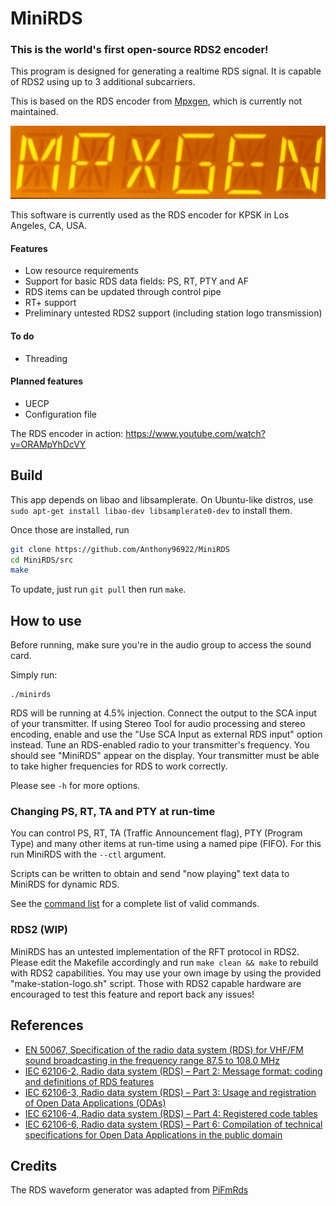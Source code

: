 # MiniRDS

### This is the world's first open-source RDS2 encoder!

This program is designed for generating a realtime RDS signal. It is capable of RDS2 using up to 3 additional subcarriers.

This is based on the RDS encoder from [Mpxgen](https://github.com/Anthony96922/mpxgen), which is currently not maintained.

![MiniRDS on Eton/Tecsun](doc/mpxgen.jpg)

This software is currently used as the RDS encoder for KPSK in Los Angeles, CA, USA.

#### Features
- Low resource requirements
- Support for basic RDS data fields: PS, RT, PTY and AF
- RDS items can be updated through control pipe
- RT+ support
- Preliminary untested RDS2 support (including station logo transmission)

#### To do
- Threading

#### Planned features
- UECP
- Configuration file

The RDS encoder in action: https://www.youtube.com/watch?v=ORAMpYhDcVY

## Build
This app depends on libao and libsamplerate. On Ubuntu-like distros, use `sudo apt-get install libao-dev libsamplerate0-dev` to install them.

Once those are installed, run
```sh
git clone https://github.com/Anthony96922/MiniRDS
cd MiniRDS/src
make
```

To update, just run `git pull` then run `make`.

## How to use
Before running, make sure you're in the audio group to access the sound card.

Simply run:
```
./minirds
```
RDS will be running at 4.5% injection. Connect the output to the SCA input of your transmitter. If using Stereo Tool for audio processing and stereo encoding, enable and use the "Use SCA Input as external RDS input" option instead. Tune an RDS-enabled radio to your transmitter's frequency. You should see "MiniRDS" appear on the display. Your transmitter must be able to take higher frequencies for RDS to work correctly.

Please see `-h` for more options.

### Changing PS, RT, TA and PTY at run-time
You can control PS, RT, TA (Traffic Announcement flag), PTY (Program Type) and many other items at run-time using a named pipe (FIFO). For this run MiniRDS with the `--ctl` argument.

Scripts can be written to obtain and send "now playing" text data to MiniRDS for dynamic RDS.

See the [command list](doc/command_list.md) for a complete list of valid commands.

### RDS2 (WIP)
MiniRDS has an untested implementation of the RFT protocol in RDS2. Please edit the Makefile accordingly and run `make clean && make` to rebuild with RDS2 capabilities. You may use your own image by using the provided "make-station-logo.sh" script. Those with RDS2 capable hardware are encouraged to test this feature and report back any issues!

## References
- [EN 50067, Specification of the radio data system (RDS) for VHF/FM sound broadcasting in the frequency range 87.5 to 108.0 MHz](http://www.interactive-radio-system.com/docs/EN50067_RDS_Standard.pdf)
- [IEC 62106-2, Radio data system (RDS) – Part 2: Message format: coding and definitions of RDS features](http://downloads.dxing.si/download.php?file=ISO%20Stamdards/RDS/latest%20(includes%20RDS2)/iec-62106-2-2021.pdf)
- [IEC 62106-3, Radio data system (RDS) – Part 3: Usage and registration of Open Data Applications (ODAs)](http://downloads.dxing.si/download.php?file=ISO%20Stamdards/RDS/latest%20(includes%20RDS2)/iec-62106-3-2018.pdf)
- [IEC 62106-4, Radio data system (RDS) – Part 4: Registered code tables](http://downloads.dxing.si/download.php?file=ISO%20Stamdards/RDS/latest%20(includes%20RDS2)/iec-62106-4-2018.pdf)
- [IEC 62106-6, Radio data system (RDS) – Part 6: Compilation of technical specifications for Open Data Applications in the
public domain](http://downloads.dxing.si/download.php?file=ISO%20Stamdards/RDS/latest%20(includes%20RDS2)/iec-62106-6-2018.pdf)

## Credits
The RDS waveform generator was adapted from [PiFmRds](https://github.com/ChristopheJacquet/PiFmRds)
